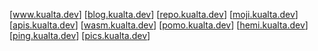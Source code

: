 [<a href="https://www.kualta.dev">www.kualta.dev</a>]
[<a href="https://blog.kualta.dev">blog.kualta.dev</a>]
[<a href="https://repo.kualta.dev">repo.kualta.dev</a>]
[<a href="https://moji.kualta.dev">moji.kualta.dev</a>]
[<a href="https://apis.kualta.dev">apis.kualta.dev</a>]
[<a href="https://wasm.kualta.dev">wasm.kualta.dev</a>]
[<a href="https://pomo.kualta.dev">pomo.kualta.dev</a>]
[<a href="https://hemi.kualta.dev">hemi.kualta.dev</a>]
[<a href="https://ping.kualta.dev">ping.kualta.dev</a>]
[<a href="https://pics.kualta.dev">pics.kualta.dev</a>]